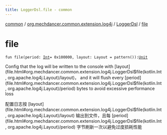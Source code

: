 ```yaml
---
title: LoggerDsl.file - common
---
```


[common](../../index.html) / [org.mechdancer.common.extension.log4j](../index.html) / [LoggerDsl](index.html) / [file](./file.html)

# file

`fun file(period: `[`Int`](https://kotlinlang.org/api/latest/jvm/stdlib/kotlin/-int/index.html)` = 0x100000, layout: Layout = pattern()): `[`Unit`](https://kotlinlang.org/api/latest/jvm/stdlib/kotlin/-unit/index.html)

Config that the log will be written to the console with [layout](file.html#org.mechdancer.common.extension.log4j.LoggerDsl$file(kotlin.Int, org.apache.log4j.Layout)/layout)，
and it will flush every [period](file.html#org.mechdancer.common.extension.log4j.LoggerDsl$file(kotlin.Int, org.apache.log4j.Layout)/period) bytes to avoid excessive performance loss

配置日志按 [layout](file.html#org.mechdancer.common.extension.log4j.LoggerDsl$file(kotlin.Int, org.apache.log4j.Layout)/layout) 输出到文件，且每 [period](file.html#org.mechdancer.common.extension.log4j.LoggerDsl$file(kotlin.Int, org.apache.log4j.Layout)/period) 字节刷新一次以避免过度损耗性能

